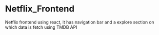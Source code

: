 # Netflix_Frontend
Netflix frontend using react,  It has navigation bar and a explore section on which data is fetch using TMDB API  
